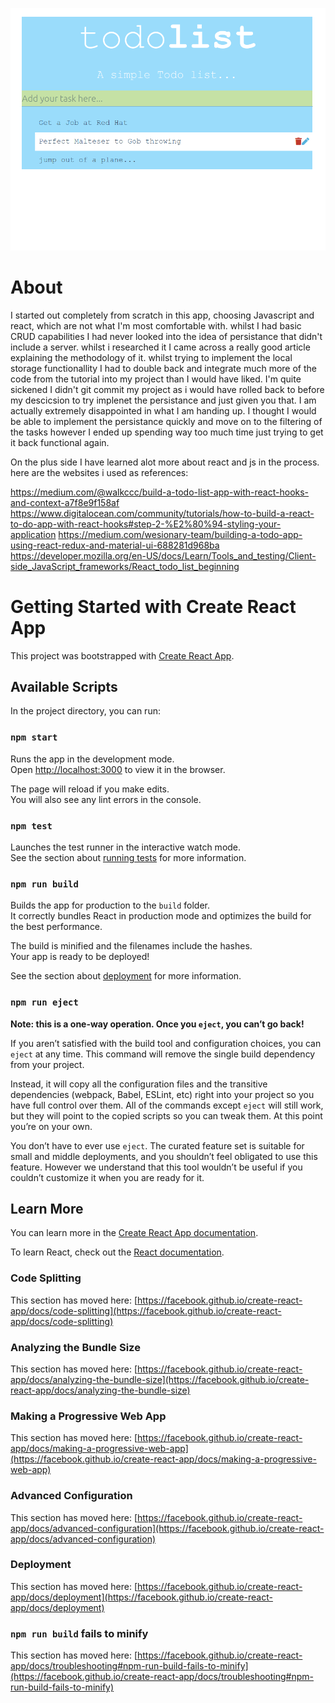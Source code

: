![alt text](https://github.com/dimakis/Todo-Redhat/blob/main/public/appScreenshot.png)
# About
I started out completely from scratch in this app, choosing Javascript and react, which are not what I'm most comfortable with. whilst I had basic CRUD capabilities I had never looked into the idea of persistance that didn't include a server. whilst i researched it I came across a really good article explaining the methodology of it. whilst trying to implement the local storage functionallity I had to double back and integrate much more of the code from the tutorial into my project than I would have liked. I'm quite sickened I didn't git commit my project as i would have rolled back to before my descicsion to try implenet the persistance and just given you that. I am actually extremely disappointed in what I am handing up. I thought I would be able to implement the persistance quickly and move on to the filtering of the tasks however I ended up spending way too much time just trying to get it back functional again. 

On the plus side I have learned alot more about react and js in the process. here are the websites i used as references:

https://medium.com/@walkccc/build-a-todo-list-app-with-react-hooks-and-context-a7f8e9f158af
https://www.digitalocean.com/community/tutorials/how-to-build-a-react-to-do-app-with-react-hooks#step-2-%E2%80%94-styling-your-application
https://medium.com/wesionary-team/building-a-todo-app-using-react-redux-and-material-ui-688281d968ba
https://developer.mozilla.org/en-US/docs/Learn/Tools_and_testing/Client-side_JavaScript_frameworks/React_todo_list_beginning

# Getting Started with Create React App

This project was bootstrapped with [Create React App](https://github.com/facebook/create-react-app).

## Available Scripts

In the project directory, you can run:

### `npm start`

Runs the app in the development mode.\
Open [http://localhost:3000](http://localhost:3000) to view it in the browser.

The page will reload if you make edits.\
You will also see any lint errors in the console.

### `npm test`

Launches the test runner in the interactive watch mode.\
See the section about [running tests](https://facebook.github.io/create-react-app/docs/running-tests) for more information.

### `npm run build`

Builds the app for production to the `build` folder.\
It correctly bundles React in production mode and optimizes the build for the best performance.

The build is minified and the filenames include the hashes.\
Your app is ready to be deployed!

See the section about [deployment](https://facebook.github.io/create-react-app/docs/deployment) for more information.

### `npm run eject`

**Note: this is a one-way operation. Once you `eject`, you can’t go back!**

If you aren’t satisfied with the build tool and configuration choices, you can `eject` at any time. This command will remove the single build dependency from your project.

Instead, it will copy all the configuration files and the transitive dependencies (webpack, Babel, ESLint, etc) right into your project so you have full control over them. All of the commands except `eject` will still work, but they will point to the copied scripts so you can tweak them. At this point you’re on your own.

You don’t have to ever use `eject`. The curated feature set is suitable for small and middle deployments, and you shouldn’t feel obligated to use this feature. However we understand that this tool wouldn’t be useful if you couldn’t customize it when you are ready for it.

## Learn More

You can learn more in the [Create React App documentation](https://facebook.github.io/create-react-app/docs/getting-started).

To learn React, check out the [React documentation](https://reactjs.org/).

### Code Splitting

This section has moved here: [https://facebook.github.io/create-react-app/docs/code-splitting](https://facebook.github.io/create-react-app/docs/code-splitting)

### Analyzing the Bundle Size

This section has moved here: [https://facebook.github.io/create-react-app/docs/analyzing-the-bundle-size](https://facebook.github.io/create-react-app/docs/analyzing-the-bundle-size)

### Making a Progressive Web App

This section has moved here: [https://facebook.github.io/create-react-app/docs/making-a-progressive-web-app](https://facebook.github.io/create-react-app/docs/making-a-progressive-web-app)

### Advanced Configuration

This section has moved here: [https://facebook.github.io/create-react-app/docs/advanced-configuration](https://facebook.github.io/create-react-app/docs/advanced-configuration)

### Deployment

This section has moved here: [https://facebook.github.io/create-react-app/docs/deployment](https://facebook.github.io/create-react-app/docs/deployment)

### `npm run build` fails to minify

This section has moved here: [https://facebook.github.io/create-react-app/docs/troubleshooting#npm-run-build-fails-to-minify](https://facebook.github.io/create-react-app/docs/troubleshooting#npm-run-build-fails-to-minify)
